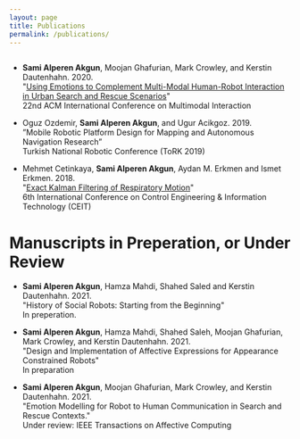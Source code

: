 ```yaml
---
layout: page
title: Publications
permalink: /publications/
---
```


<hr style="clear:both;visibility: hidden;" />


* **Sami Alperen Akgun**, Moojan Ghafurian, Mark Crowley, and Kerstin Dautenhahn. 2020.  
"[Using Emotions to Complement Multi-Modal Human-Robot Interaction in Urban Search and Rescue Scenarios](https://dl.acm.org/doi/10.1145/3382507.3418871)"  
22nd ACM International Conference on Multimodal Interaction

* Oguz Ozdemir, **Sami Alperen Akgun**, and Ugur Acikgoz. 2019.  
  ”Mobile Robotic Platform Design for Mapping and Autonomous Navigation Research”  
  Turkish National Robotic Conference (ToRK 2019)  

* Mehmet Cetinkaya, **Sami Alperen Akgun**, Aydan M. Erkmen and Ismet Erkmen. 2018.  
"[Exact Kalman Filtering of Respiratory Motion](https://doi.org/10.1109/CEIT.2018.8751860)"  
6th International Conference on Control Engineering & Information Technology (CEIT)


# Manuscripts in Preperation, or Under Review
* **Sami Alperen Akgun**, Hamza Mahdi, Shahed Saled and Kerstin Dautenhahn. 2021.  
  "History of Social Robots: Starting from the Beginning"  
  In preperation.

* **Sami Alperen Akgun**, Hamza Mahdi, Shahed Saleh, Moojan Ghafurian, Mark Crowley, and Kerstin Dautenhahn. 2021.  
  "Design and Implementation of Affective Expressions for Appearance Constrained Robots"  
  In preparation

* **Sami Alperen Akgun**, Moojan Ghafurian, Mark Crowley, and Kerstin Dautenhahn. 2021.  
  "Emotion Modelling for Robot to Human Communication in Search and Rescue Contexts."  
  Under review: IEEE Transactions on Affective Computing
